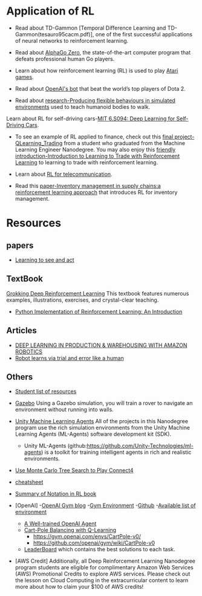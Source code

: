 # Application of RL
- Read about TD-Gammon [Temporal Difference Learning and TD-Gammon(tesauro95cacm.pdf)], one of the first successful applications of neural networks to reinforcement learning.

- Read about [AlphaGo Zero](https://deepmind.com/blog/article/alphago-zero-starting-scratch), the state-of-the-art computer program that defeats professional human Go players.

- Learn about how reinforcement learning (RL) is used to play [Atari games](https://deepmind.com/research/publications/human-level-control-through-deep-reinforcement-learning).

- Read about [OpenAI's bot](https://openai.com/blog/dota-2/) that beat the world’s top players of Dota 2.

- Read about [research-Producing flexible behaviours in simulated environments](https://deepmind.com/blog/article/producing-flexible-behaviours-simulated-environments) used to teach humanoid bodies to walk.

Learn about RL for self-driving cars-[MIT 6.S094: Deep Learning for Self-Driving Cars](https://selfdrivingcars.mit.edu/).

- To see an example of RL applied to finance, check out this [final project-QLearning_Trading](https://github.com/ucaiado/QLearning_Trading) from a student who graduated from the Machine Learning Engineer Nanodegree. You may also enjoy this [friendly introduction-Introduction to Learning to Trade with Reinforcement Learning](https://www.cnblogs.com/DjangoBlog/p/9285956.html) to learning to trade with reinforcement learning.

- Learn about [RL for telecommunication](https://papers.nips.cc/paper/1740-low-power-wireless-communication-via-reinforcement-learning.pdf).

- Read this [paper-Inventory management in supply chains:a reinforcement learning approach](http://read.pudn.com/downloads142/sourcecode/others/617477/inventory%20supply%20chain/04051310570412465(1).pdf) that introduces RL for inventory management.

# Resources
## papers
- [Learning to see and act](https://www.cs.swarthmore.edu/~meeden/cs63/s15/nature15a.pdf)
## TextBook
  [Grokking Deep Reinforcement Learning](https://www.manning.com/books/grokking-deep-reinforcement-learning#toc) This textbook features numerous examples, illustrations, exercises, and crystal-clear teaching.
  - [Python Implementation of Reinforcement Learning: An Introduction](https://github.com/ShangtongZhang/reinforcement-learning-an-introduction)
## Articles
- [DEEP LEARNING IN PRODUCTION & WAREHOUSING WITH AMAZON ROBOTICS](https://medium.com/@teamrework/deep-learning-in-production-warehousing-with-amazon-robotics-571e69fea721)
- [Robot learns via trial and error like a human](https://www.cnet.com/news/robot-learns-via-trial-and-error-like-a-human/)
## Others
- [Student list of resources](https://docs.google.com/spreadsheets/d/19jUvEO82qt3itGP3mXRmaoMbVOyE6bLOp5_QwqITzaM/edit#gid=0)
- [Gazebo](http://gazebosim.org/)
Using a Gazebo simulation, you will train a rover to navigate an environment without running into walls.
- [Unity Machine Learning Agents](https://blogs.unity3d.com/2017/09/19/introducing-unity-machine-learning-agents/)
All of the projects in this Nanodegree program use the rich simulation environments from the Unity Machine Learning Agents (ML-Agents) software development kit (SDK).
  - Unity ML-Agents (github:https://github.com/Unity-Technologies/ml-agents) is a toolkit for training intelligent agents in rich and realistic environments.
- [Use Monte Carlo Tree Search to Play Connect4](https://github.com/Alfo5123/Connect4)
- [cheatsheet](https://github.com/udacity/deep-reinforcement-learning/tree/master/cheatsheet)
- [Summary of Notation in RL book](https://s3-us-west-1.amazonaws.com/udacity-drlnd/bookdraft2018.pdf)
- [OpenAI]
  -[OpenAI Gym blog](https://openai.com/blog/openai-gym-beta/)
  -[Gym Environment](https://gym.openai.com/envs/#classic_control)
  -[Github](https://github.com/openai/gym)
  -[Available list of environment](https://github.com/openai/gym/wiki/Table-of-environments)
  - [A Well-trained OpenAI Agent](https://openai.com/blog/roboschool/)
  - [Cart-Pole Balancing with Q-Learning](https://medium.com/@tuzzer/cart-pole-balancing-with-q-learning-b54c6068d947)
    - https://gym.openai.com/envs/CartPole-v0/
    - https://github.com/openai/gym/wiki/CartPole-v0
  - [LeaderBoard](https://github.com/openai/gym/wiki/Leaderboard) which contains the best solutions to each task.

- [AWS Credit]
Additionally, all Deep Reinforcement Learning Nanodegree program students are eligible for complimentary Amazon Web Services (AWS) Promotional Credits to explore AWS services.
Please check out the lesson on Cloud Computing in the extracurricular content to learn more about how to claim your $100 of AWS credits!
